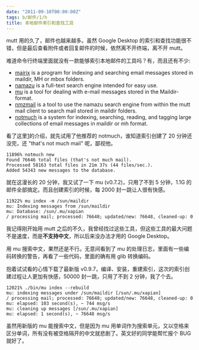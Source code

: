 ```yaml
---
date: "2011-09-10T00:00:00Z"
tags: b/邮件/1/h
title: 本地邮件索引和查找工具
---
```


mutt 用的久了，邮件也越来越多。虽然 Google Desktop 的索引和查找功能很不错，但是最后查看附件或者回复邮件的时候，依然离不开终端，离不开 mutt。

难道命令行终端里面就没有一款能够索引本地邮件的工具吗？有，而且还有不少:

 * [mairix](http://www.rpcurnow.force9.co.uk/mairix/ "mairix") is a program for indexing and searching email messages stored in maildir, MH or mbox folders.
 * [namazu](http://www.namazu.org/ "namazu") is a full-text search engine intended for easy use.
 * [mu](http://www.djcbsoftware.nl/code/mu/ "mu") is a tool for dealing with e-mail messages stored in the Maildir-format.
 * [nmzmail](http://www.flpsed.org/nmzmail.html "nmzmail") is a tool to use the namazu search engine from within the mutt mail client to search mail stored in maildir folders.
 * [notmuch](http://notmuchmail.org/ "notmuch") is a system for indexing, searching, reading, and tagging large collections of email messages in maildir or mh format.

看了这里[1]的介绍，就先试用了他推荐的 notmuch，谁知道索引创建了 20 分钟还没完，还 "that's not much mail" 呢，鄙视他。

    11896% notmuch new
    Found 76646 total files (that's not much mail).
    Processed 58163 total files in 21m 37s (44 files/sec.).
    Added 54343 new messages to the database.

就在这漫长的 20 分钟，我又试了一下 mu (v0.7.2)，只用了不到 5 分钟，1.1G 的邮件全部搞定。而且创建索引的时候，每 2000 封一跳让人很有快感。

    11922% mu index -m /sun/maildir
    mu: Indexing messages from /sun/maildir
    mu: Database: /sun/.mu/xapian
    / processing mail; processed: 76648; updated/new: 76648, cleaned-up: 0

我记得刚开始用 mutt 之后的不久，我曾经找过这些工具，但这些工具的最大问题不是速度，而是**不支持中文**，所以后来没办法才用的 Google Desktop。

用 mu 搜索中文，果然还是不行。无意间看到了 mu 的处理日志，里面有一些编码转换的警告，再看了一些代码，里面的确有用 glib 转换编码。

抱着试试看的心情下载了最新版 v0.9.7，编译、安装，重建索引，这次的索引创建过程让人更加有快感，50000 封一跳，只用了不到 2 分钟，我了个去。

    12021% ./bin/mu index --rebuild
    mu: indexing messages under /sun/maildir [/sun/.mu/xapian]
    / processing mail; processed: 76648; updated/new: 76648, cleaned-up: 0
    mu: elapsed: 103 second(s), ~ 744 msg/s
    mu: cleaning up messages [/sun/.mu/xapian]
    mu: elapsed: 1 second(s), ~ 76648 msg/s

虽然用新版的 mu 能搜索中文，但是因为 mu 用单词作为搜索单元，又以空格来区分单词，所有没有被空格隔开的中文就悲剧了。英文好的同学能帮忙报个 BUG 就好了。

[1]: http://upsilon.cc/~zack/blog/posts/2009/10/mail_indexing_for_mutt/
